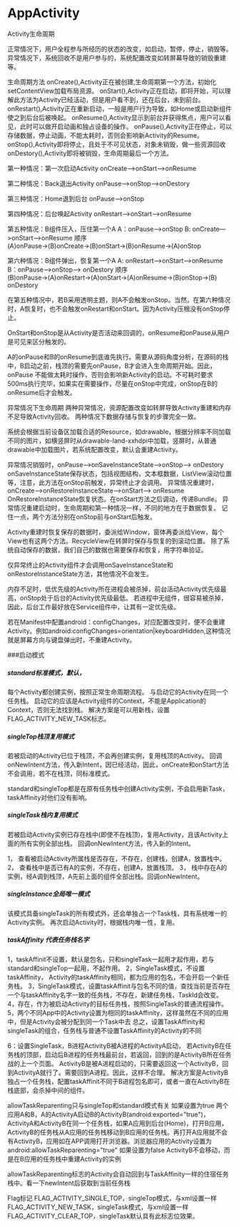 # AppActivity
Activity生命周期

正常情况下，用户全程参与所经历的状态的改变，如启动，暂停，停止，销毁等。
异常情况下，系统回收不是用户参与的，系统配置改变如转屏幕导致的销毁重建等。

生命周期方法
onCreate(),Activity正在被创建,生命周期第一个方法，初始化setContentView加载布局资源。
onStart(),Activity正在启动，即将开始，可以理解此方法为Activity已经活动，但是用户看不到，还在后台，未到前台。
onRestart(),Activity正在重新启动，一般是用户行为导致，如Home或启动新组件使之到后台后被唤起。
onResume(),Activity显示到前台并获得焦点，用户可以看见，此时可以做开启动画和独占设备的操作。
onPause(),Activity正在停止，可以存储数据，停止动画，不能太耗时，否则会影响新Activity的Resume。
onStop(),Activity即将停止，且处于不可见状态，对象未销毁，做一些资源回收
onDestory(),Activity即将被销毁，生命周期最后一个方法。

第一种情况：第一次启动Activity
onCreate—>onStart—>onResume

第二种情况：Back退出Activity
onPause—>onStop—>onDestory

第三种情况：Home退到后台
onPause—>onStop

第四种情况：后台唤起Activity
onRestart—>onStart—>onResume

第五种情况：B组件压入，压住第一个A
A：onPause—>onStop
B: onCreate—>onStart—>onResume
顺序
(A)onPause→(B)onCreate→(B)onStart→(B)onResume→(A)onStop

第六种情况：B组件弹出，恢复第一个A
A: onRestart—>onStart—>onResume
B：onPause—>onStop—> onDestory
顺序
(B)onPause→(A)onRestart→(A)onStart→(A)onResume→(B)onStop→(B) onDestory

在第五种情况中，若B采用透明主题，则A不会触发onStop。当然，在第六种情况时，A恢复时，也不会触发onRestart和onStart。因为Activity压根没有onStop停止。

OnStart和onStop是从Activity是否活动来回调的，onResume和onPause从用户是可见来区分触发的。

A的onPause和B的onResume到底谁先执行。需要从源码角度分析，在源码的栈中，B启动之前，栈顶的需要先onPause，B才会进入生命周期开始。因此， onPause 不能做太耗时操作，否则会影响新Activity的启动。不可耗时要求500ms执行完毕，如果实在需要操作，尽量在onStop中完成，onStop在B的onResume后才会触发。

异常情况下生命周期
两种异常情况，资源配置改变如转屏导致Activity重建和内存不足导致Activity回收。
两种情况下数据存储与恢复的步骤完全一致。

系统会根据当前设备区加载合适的Resource，如drawable，根据分辨率不同加载不同的图片，如横竖屏时从drawable-land-xxhdpi中加载，竖屏时，从普通drawable中加载图片，若系统配置改变，默认会重建Activity。

异常情况销毁时，onPause—>onSaveInstanceState—>onStop—> onDestory
onSaveInstanceState保存状态，包括视图结构，文本框数据，ListView滚动位置等，注意，此方法在onStop前触发，异常终止才会调用。
异常情况重建时，onCreate—>onRestoreInstanceState—>onStart—> onResume
OnRestoreInstanceState恢复状态。在onStart方法之后调动，传递Bundle。
异常情况重建启动时，生命周期和第一种情况一样，不同的地方在于数据恢复。
记住一点，两个方法分别在onStop前与onStart后触发。

Activity重建时恢复保存的数据时，委派给Window，窗体再委派给View，每个View也有这两个方法。RecycleView在转屏时保存与恢复的到滚动位置。
除了系统自动保存的数据，我们自己的数据也需要保存和恢复，用字符串验证。

仅异常终止的Activity组件才会调用onSaveInstanceState和onRestoreInstanceState方法，其他情况不会发生。

内存不足时，低优先级的Activity所在进程会被杀掉，前台活动Activity优先级最高，onStop处于后台的Activity优先级最低。
若进程中无组件，很容易被杀掉，因此，后台工作最好放在Service组件中，让其有一定优先级。

若在Manifest中配置android：configChanges，对应配置改变时，便不会重建Activity。例如android:configChanges=orientation|keyboardHidden,这种情况就是屏幕方向与键盘弹出时，不重建Activity。

###启动模式

##### standard标准模式，默认，

每个Activity都创建实例，按照正常生命周期流程。
与启动它的Activity在同一个任务栈。
启动它的应该是Activity组件的Context，不能是Application的Context，否则无法找到栈。
解决方案是可以用新栈，设置FLAG_ACTIVITY_NEW_TASK标志。

##### singleTop栈顶复用模式
若被启动的Activity已位于栈顶，不会再创建实例，复用栈顶的Activity。
回调onNewIntent方法，传入新Intent，因已经活动，因此，onCreate和onStart方法不会调用，若不在栈顶，同标准模式。

standard和singleTop都是在原有任务栈中创建Activity实例，不会启用新Task，taskAffinity对他们没有影响。

##### singleTask栈内复用模式
若被启动Activity实例已存在栈中(即使不在栈顶)，复用Activity，且该Activity上面的所有实例全部出栈。
回调onNewIntent方法，传入新的Intent。

1，	查看被启动Activity所属栈是否存在，不存在，创建栈，创建A，放置栈中。
2，	查看栈中是否已有A的实例，不存在，创建A，放置栈顶。
3，	栈中存在A的实例，经A调到栈顶，A先前上面的组件全部出栈。回调onNewIntent。

##### singleInstance全局唯一模式
该模式具备singleTask的所有模式外，还会单独占一个Task栈，具有系统唯一的Activity实例。
再次启动Activity时，根据栈内唯一性，复用。


##### taskAffinity 代表任务栈名字
1，taskAffinit不设置，默认是包名，只和singleTask一起用才起作用，若与standard和singleTop一起用，不起作用。
2，SingleTask模式，不设置taskAffinity， Activity的taskAffinity相同，都为应用的包名，不会开启一个新任务栈。
3，SingleTask模式，设置taskAffinit与包名不同的值，查找当前是否存在一个与taskAffinity名字一致的任务栈，不存在，新建任务栈，TaskId会改变。
4，存在，作为被启动Activity的目标任务栈，按照SingleTask的普通流程操作。
5，两个不同App中的Activity设置为相同的taskAffinity，这样虽然在不同的应用中，但是Activity会被分配到同一个Task中去 
总之，设置TaskAffinity和singleTask的组合，任务栈与普通不设置TaskAffinity的Activity的不同

6：设置SingleTask，B进程ActivityB被A进程的ActivityA启动，
若ActivityB在任务栈的顶部，启动后B进程的任务栈最前台，若返回，回到的是ActivityB所在任务战的上一个页面。
ActivityB是被A进程启动的，只需要返回这一个ActivityB，回到ActivityA就行了。需要回到A进程。因此，这样不合理。
解决方案是ActivityB独占一个任务栈，配置taskAffinit不同于B进程包名即可，或者一直在ActivityB在栈底部，会杀掉中间的组件。


allowTaskReparenting只与singleTop和standard模式有关
如果设置为true
两个应用A和B，A的ActivityA启动B的ActivityB(android:exported="true")，ActivityA和ActivityB在同一个任务栈，如果A应用到后台(Home)，打开B应用，ActivityB的任务栈从A应用的任务栈移动到B应用的任务栈。再打开A应用就不会有ActivityB，应用如在APP调用打开浏览器。浏览器应用的Activity设置为android:allowTaskReparenting="true"
如果设置为false
ActivityB不会移动，而是在B应用的任务栈中重建Activity的实例

allowTaskReparenting标志的Activity会自动回到与TaskAffinity一样的住宿任务栈中。看一下newIntent后获取到当前任务栈


Flag标记
FLAG_ACTIVITY_SINGLE_TOP，singleTop模式，与xml设置一样
FLAG_ACTIVITY_NEW_TASK，singleTask模式，与xml设置一样
FLAG_ACTIVITY_CLEAR_TOP，singleTask默认具有此标志位效果。
